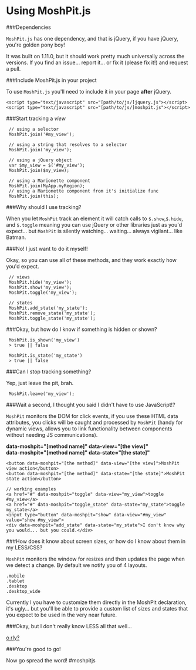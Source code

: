 Using MoshPit.js
=============================

###Dependencies

`MoshPit.js` has one dependency, and that is jQuery, if you have jQuery, you're golden pony boy!

It was built on 1.11.0, but it should work pretty much universally across the versions.  If you 
find an issue... report it... or fix it (please fix it!) and request a pull.

###Include MoshPit.js in your project

To use `MoshPit.js` you'll need to include it in your page **after** jQuery.

    <script type="text/javascript" src="[path/to/js/]jquery.js"></script>
    <script type="text/javascript" src="[path/to/js/]moshpit.js"></script>


###Start tracking a *view*

     // using a selector
     MoshPit.join('#my_view');

     // using a string that resolves to a selector
     MoshPit.join('my_view');

     // using a jQuery object
     var $my_view = $('#my_view');
     MoshPit.join($my_view);

     // using a Marionette component
     MoshPit.join(MyApp.myRegion);
     // using a Marionette component from it's initialize func
     MoshPit.join(this);

###Why should I use tracking?

When you let `MoshPit` track an element it will catch calls to `$.show`,`$.hide`, and `$.toggle` meaning you can use jQuery or other libraries just as you'd expect... but `MoshPit` is silently watching... waiting... always vigilant... like Batman.

###No! I just want to do it myself!

Okay, so you can use all of these methods, and they work exactly how you'd expect.

     // views
     MoshPit.hide('my_view');
     MoshPit.show('my_view');
     MoshPit.toggle('my_view');

     // states
     MoshPit.add_state('my_state');
     MoshPit.remove_state('my_state');
     MoshPit.toggle_state('my_state');

###Okay, but how do I know if something is hidden or shown?

     MoshPit.is_shown('my_view') 
     > true || false

     MoshPit.is_state('my_state')
     > true || false

###Can I stop tracking something?

Yep, just leave the pit, brah.

     MoshPit.leave('my_view');

###Wait a second, I thought you said I didn't have to use JavaScript!?

`MoshPit` monitors the DOM for click events, if you use these HTML data attributes, you clicks will be caught and processed 
by `MoshPit` (handy for dynamic views, allows you to link functionality between components without needing JS communications).

**data-moshpit="[method name]" data-view="[the view]"**  
**data-moshpit="[method name]" data-state="[the state]"**  

    <button data-moshpit="[the method]" data-view="[the view]">MoshPit view action</button>
    <button data-moshpit="[the method]" data-state="[the state]">MoshPit state action</button>

    // working examples
    <a href="#" data-moshpit="toggle" data-view="my_view">toggle #my_view</a>
    <a href="#" data-moshpit="toggle_state" data-state="my_state">toggle my_state</a>
    <input type="button" data-moshpit="show" data-view="#my_view" value="show #my_view">
    <div data-moshpit="add_state" data-state="my_state">I don't know why you would... but you could.</div>

###How does it know about screen sizes, or how do I know about them in my LESS/CSS?

`MoshPit` monitors the window for resizes and then updates the page when we detect a change.
By default we notify you of 4 layouts.

    .mobile
    .tablet
    .desktop
    .desktop_wide

Currently I you have to customize them directly in the MoshPit declaration, it's ugly... but you'll be able to provide a custom list of sizes and states that you expect to be used in the very near future.

###Okay, but I don't really know LESS all that well...

[o rly?](http://lesscss.org/)

###You're good to go!

Now go spread the word! #moshpitjs
